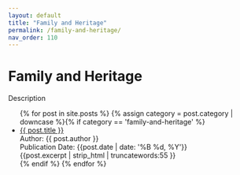 ```yaml
---
layout: default
title: "Family and Heritage"
permalink: /family-and-heritage/
nav_order: 110
---
```

<h1 class="category-title">Family and Heritage</h1>

<p>Description</p>

<ul class="article-container">
  {% for post in site.posts %}
    {% assign category = post.category | downcase %}{% if category == 'family-and-heritage' %}
      <li class="article-list">
        <a href="{{ post.url | prepend: site.baseurl }}">{{ post.title }}</a><br>
        <div class="author">Author: {{ post.author }}</div>
        <div class="publication-date">Publication Date: <time datetime="{{post.date | date: '%F'}}">{{post.date | date: '%B %d, %Y'}}</time></div>
        <div class="excerpt">{{post.excerpt | strip_html | truncatewords:55 }}</div>
      </li>
    {% endif %}
  {% endfor %}
</ul>
